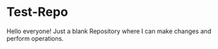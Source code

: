 # Test-Repo
Hello everyone!
Just a blank Repository where I can make changes and perform operations.
